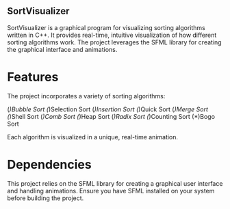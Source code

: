 ## SortVisualizer
SortVisualizer is a graphical program for visualizing sorting algorithms written in C++. It provides real-time, intuitive visualization of how different sorting algorithms work. The project leverages the SFML library for creating the graphical interface and animations.

# Features
The project incorporates a variety of sorting algorithms:

 (*)Bubble Sort
 (*)Selection Sort
 (*)Insertion Sort
 (*)Quick Sort
 (*)Merge Sort
 (*)Shell Sort
 (*)Comb Sort
 (*)Heap Sort
 (*)Radix Sort
 (*)Counting Sort
 (*)Bogo Sort
 
 Each algorithm is visualized in a unique, real-time animation.

# Dependencies
This project relies on the SFML library for creating a graphical user interface and handling animations. Ensure you have SFML installed on your system before building the project.
